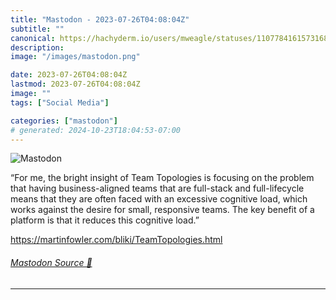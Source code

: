 ```yaml
---
title: "Mastodon - 2023-07-26T04:08:04Z"
subtitle: ""
canonical: https://hachyderm.io/users/mweagle/statuses/110778416157316821
description:
image: "/images/mastodon.png"

date: 2023-07-26T04:08:04Z
lastmod: 2023-07-26T04:08:04Z
image: ""
tags: ["Social Media"]

categories: ["mastodon"]
# generated: 2024-10-23T18:04:53-07:00
---
```

![Mastodon](/images/mastodon.png)

<p>“For me, the bright insight of Team Topologies is focusing on the problem that having business-aligned teams that are full-stack and full-lifecycle means that they are often faced with an excessive cognitive load, which works against the desire for small, responsive teams. The key benefit of a platform is that it reduces this cognitive load.”</p><p><a href="https://martinfowler.com/bliki/TeamTopologies.html" target="_blank" rel="nofollow noopener noreferrer" translate="no"><span class="invisible">https://</span><span class="ellipsis">martinfowler.com/bliki/TeamTop</span><span class="invisible">ologies.html</span></a></p>


###### [Mastodon Source 🐘](https://hachyderm.io/@mweagle/110778416157316821)

___
